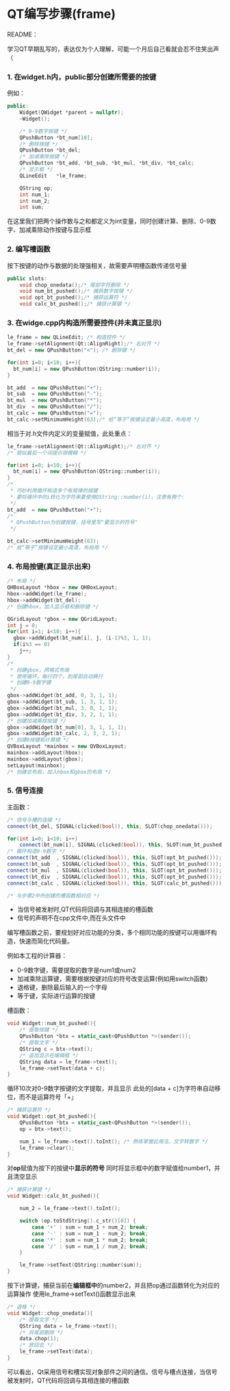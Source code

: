 # QT编写步骤(frame)

README：

学习QT早期乱写的，表达仅为个人理解，可能一个月后自己看就会忍不住笑出声（

### 1. 在widget.h内，public部分创建所需要的按键

例如：

```c++
public:
    Widget(QWidget *parent = nullptr);
    ~Widget();

    /* 0-9数字按键 */
    QPushButton *bt_num[10];
    /* 删除按键 */
    QPushButton *bt_del;
    /* 加减乘除按键 */
    QPushButton *bt_add, *bt_sub, *bt_mul, *bt_div, *bt_calc;
    /* 显示框 */
    QLineEdit   *le_frame;

    QString op;
    int num_1;
    int num_2;
    int sum;
```

在这里我们把两个操作数与之和都定义为int变量，同时创建计算、删除、0-9数字、加减乘除动作按键与显示框

### 2. 编写槽函数

按下按键的动作与数据的处理强相关，故需要声明槽函数传递信号量

```C++
public slots:
    void chop_onedata();/* 尾部字符删除 */
    void num_bt_pushed();/* 捕获数字按键 */
    void opt_bt_pushed();/* 捕获运算符 */
    void calc_bt_pushed();/* 捕获计算键 */
```

### 3. 在widge.cpp内构造所需要控件(并未真正显示)

```c++
le_frame = new QLineEdit; /* 构造控件 */
le_frame->setAlignment(Qt::AlignRight);/* 右对齐 */
bt_del = new QPushButton("<"); /* 删除键 */

for(int i=0; i<10; i++){
  bt_num[i] = new QPushButton(QString::number(i));
}

bt_add  = new QPushButton("+");
bt_sub  = new QPushButton("-");
bt_mul  = new QPushButton("*");
bt_div  = new QPushButton("/");
bt_calc = new QPushButton("=");
bt_calc->setMinimumHeight(63);/* 给“等于”按键设定最小高度，布局用 */
```

相当于对.h文件内定义的变量赋值，此处重点：

```c++
le_frame->setAlignment(Qt::AlignRight);/* 右对齐 */
/* 貌似最后一个词提示很模糊 */

for(int i=0; i<10; i++){
  bt_num[i] = new QPushButton(QString::number(i));
}
/* 
 * 巧妙利用循环构造多个有规律的按键
 * 要将循环中的i转化为字符串要使用QString::number(i)，注意有两个:
 */
bt_add  = new QPushButton("+");
/*
 * QPushButton为创建按键，括号里写"要显示的符号"
 */

bt_calc->setMinimumHeight(63);
/* 给“等于”按键设定最小高度，布局用 */
```

### 4. 布局按键(真正显示出来)

```C++
/* 布局 */
QHBoxLayout *hbox = new QHBoxLayout;
hbox->addWidget(le_frame);
hbox->addWidget(bt_del);
/* 创建hbox，加入显示框和删除键 */

QGridLayout *gbox = new QGridLayout;
int j = 0;
for(int i=1; i<10; i++){
  gbox->addWidget(bt_num[i], j, (i-1)%3, 1, 1);
  if(i%3 == 0)
    j++;
}
/* 
 * 创建gbox，网格式布局
 * 使用循环，每行四个，到尾部自动换行
 * 创建0-9数字键
 */
gbox->addWidget(bt_add, 0, 3, 1, 1);
gbox->addWidget(bt_sub, 1, 3, 1, 1);
gbox->addWidget(bt_mul, 3, 0, 1, 1);
gbox->addWidget(bt_div, 3, 2, 1, 1);
/* 创建加减乘除按键 */
gbox->addWidget(bt_num[0], 3, 1, 1, 1);
gbox->addWidget(bt_calc, 2, 3, 2, 1);
/* 创建0按键和计算键 */
QVBoxLayout *mainbox = new QVBoxLayout;
mainbox->addLayout(hbox);
mainbox->addLayout(gbox);
setLayout(mainbox);
/* 创建总布局，加入hbox和gbox的布局 */

```

### 5. 信号连接

主函数：

```c++
/* 信号与槽的连接 */
connect(bt_del, SIGNAL(clicked(bool)), this, SLOT(chop_onedata()));

for(int i=0; i<10; i++)
	connect(bt_num[i], SIGNAL(clicked(bool)), this, SLOT(num_bt_pushed()));
/* 循环构造0-9数字 */
connect(bt_add  , SIGNAL(clicked(bool)), this, SLOT(opt_bt_pushed()));
connect(bt_sub  , SIGNAL(clicked(bool)), this, SLOT(opt_bt_pushed()));
connect(bt_mul  , SIGNAL(clicked(bool)), this, SLOT(opt_bt_pushed()));
connect(bt_div  , SIGNAL(clicked(bool)), this, SLOT(opt_bt_pushed()));
connect(bt_calc , SIGNAL(clicked(bool)), this, SLOT(calc_bt_pushed()));

/* 与步骤2中所创建的槽函数相对应 */
```

- 当信号被发射时,QT代码将回调与其相连接的槽函数
- 信号的声明不在cpp文件中,而在头文件中

编写槽函数之前，要规划好对应功能的分类，多个相同功能的按键可以用循环构造，快速而简化代码量。

例如本工程的计算器：

- 0-9数字键，需要提取的数字是num1或num2
- 加减乘除运算键，需要根据按键对应的符号改变运算(例如用switch函数)
- 退格键，删除最后输入的一个字母
- 等于键，实际进行运算的按键

槽函数：

```c++
void Widget::num_bt_pushed(){
    /* 提取按键 */
    QPushButton *btx = static_cast<QPushButton *>(sender());
    /* 提取文字 */
    QString c = btx->text();
    /* 追加显示在编辑框 */
    QString data = le_frame->text();
    le_frame->setText(data + c);
}
```

循环10次对0-9数字按键的文字提取，并且显示
此处的[data + c]为字符串自动移位，而不是运算符号「+」

```c++
/* 捕获运算符 */
void Widget::opt_bt_pushed(){
    QPushButton *btx = static_cast<QPushButton *>(sender());
    op = btx->text();

    num_1 = le_frame->text().toInt(); /* 熟练掌握此用法，文字转数字 */
    le_frame->clear();
}
```

对**op**赋值为按下的按键中**显示的符号**
同时将显示框中的数字赋值给number1，并且清空显示

```c++
/* 捕获计算键 */
void Widget::calc_bt_pushed(){

    num_2 = le_frame->text().toInt();

    switch (op.toStdString().c_str()[0]) {
        case '+' : sum = num_1 + num_2; break;
        case '-' : sum = num_1 - num_2; break;
        case '*' : sum = num_1 * num_2; break;
        case '/' : sum = num_1 / num_2; break;
    }

    le_frame->setText(QString::number(sum));
}
```

按下计算键，捕获当前在**编辑框中**的number2，并且把op通过函数转化为对应的运算操作
使用le_frame->setText()函数显示出来

```c++
/* 退格 */
void Widget::chop_onedata(){
    /* 提取文字 */
    QString data = le_frame->text();
    /* 将尾部删除 */
    data.chop(1);
    /* 放回去 */
    le_frame->setText(data);
}
```

可以看出，Qt采用信号和槽实现对象部件之间的通信。信号与槽点连接，当信号被发射时，QT代码将回调与其相连接的槽函数

